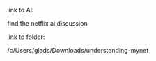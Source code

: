 link to AI:

find the netflix ai discussion


link to folder:

/c/Users/glads/Downloads/understanding-mynet


